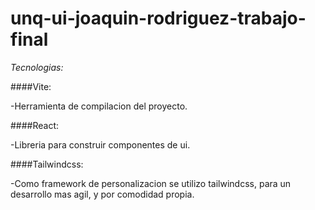 # unq-ui-joaquin-rodriguez-trabajo-final
  *Tecnologias:*  

####Vite:

   -Herramienta de compilacion del proyecto.
      
####React:

   -Libreria para construir componentes de ui.
      
####Tailwindcss:

   -Como framework de personalizacion se utilizo tailwindcss, para un desarrollo mas agil, y por comodidad propia.
